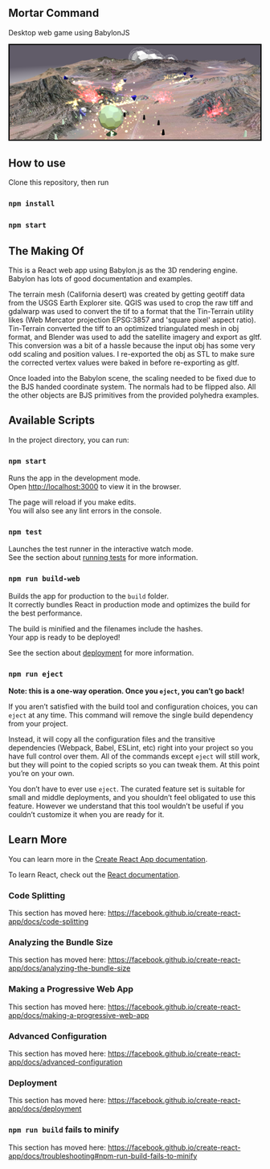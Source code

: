 ## Mortar Command  

Desktop web game using BabylonJS

![Screenshot](./screenshot.png?raw=true)

## How to use
Clone this repository, then run
### `npm install`
### `npm start`


## The Making Of
This is a React web app using Babylon.js as the 3D rendering engine.  Babylon has lots of good 
documentation and examples.

The terrain mesh (California desert) was created by getting geotiff data from the USGS Earth Explorer site. QGIS
was used to crop the raw tiff and gdalwarp was used to convert the tif to a format that
the Tin-Terrain utility likes (Web Mercator projection EPSG:3857 and 'square pixel' aspect
ratio). Tin-Terrain converted the tiff to an optimized triangulated mesh in obj format, and
Blender was used to add the satellite imagery and export as gltf.  This conversion was a 
bit of a hassle because the input obj has some very odd scaling and position values. I 
re-exported the obj as STL to make sure the corrected vertex values were baked in before
re-exporting as gltf.

Once loaded into the Babylon scene,  the scaling needed to be fixed due to the BJS
handed coordinate system. The normals had to be flipped also.  All the other objects
are BJS primitives from the provided polyhedra examples.


## Available Scripts

In the project directory, you can run:

### `npm start`

Runs the app in the development mode.<br>
Open [http://localhost:3000](http://localhost:3000) to view it in the browser.

The page will reload if you make edits.<br>
You will also see any lint errors in the console.


### `npm test`

Launches the test runner in the interactive watch mode.<br>
See the section about [running tests](https://facebook.github.io/create-react-app/docs/running-tests) for more information.


### `npm run build-web`

Builds the app for production to the `build` folder.<br>
It correctly bundles React in production mode and optimizes the build for the best performance.

The build is minified and the filenames include the hashes.<br>
Your app is ready to be deployed!

See the section about [deployment](https://facebook.github.io/create-react-app/docs/deployment) for more information.

### `npm run eject`

**Note: this is a one-way operation. Once you `eject`, you can’t go back!**

If you aren’t satisfied with the build tool and configuration choices, you can `eject` at any time. This command will remove the single build dependency from your project.

Instead, it will copy all the configuration files and the transitive dependencies (Webpack, Babel, ESLint, etc) right into your project so you have full control over them. All of the commands except `eject` will still work, but they will point to the copied scripts so you can tweak them. At this point you’re on your own.

You don’t have to ever use `eject`. The curated feature set is suitable for small and middle deployments, and you shouldn’t feel obligated to use this feature. However we understand that this tool wouldn’t be useful if you couldn’t customize it when you are ready for it.

## Learn More

You can learn more in the [Create React App documentation](https://facebook.github.io/create-react-app/docs/getting-started).

To learn React, check out the [React documentation](https://reactjs.org/).

### Code Splitting

This section has moved here: https://facebook.github.io/create-react-app/docs/code-splitting

### Analyzing the Bundle Size

This section has moved here: https://facebook.github.io/create-react-app/docs/analyzing-the-bundle-size

### Making a Progressive Web App

This section has moved here: https://facebook.github.io/create-react-app/docs/making-a-progressive-web-app

### Advanced Configuration

This section has moved here: https://facebook.github.io/create-react-app/docs/advanced-configuration

### Deployment

This section has moved here: https://facebook.github.io/create-react-app/docs/deployment

### `npm run build` fails to minify

This section has moved here: https://facebook.github.io/create-react-app/docs/troubleshooting#npm-run-build-fails-to-minify
